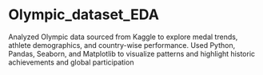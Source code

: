 # Olympic_dataset_EDA
Analyzed Olympic data sourced from Kaggle to explore medal trends, athlete demographics, and country-wise performance. Used Python, Pandas, Seaborn, and Matplotlib to visualize patterns and highlight historic achievements and global participation
